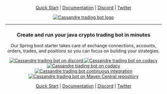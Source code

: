 <p align="center">
    <a href="https://trading-bot.cassandre.tech/learn/quickstart">Quick Start</a> | 
    <a href="https://trading-bot.cassandre.tech">Documentation</a> | 
    <a href="https://discord.gg/sv3VXuTgFS">Discord</a> | 
    <a href="https://twitter.com/cassandretech">Twitter</a>
</p>

<p align="center">
    <a href="https://trading-bot.cassandre.tech">
        <img    src="https://trading-bot.cassandre.tech/assets/images/logo/cassandre-trading-bot-full-medium.png"
                alt="Cassandre trading bot logo"/>
    </a>
</p>

<hr>

<h3 align="center">Create and run your java crypto trading bot in minutes</h2>
<p align="center">Our Spring boot starter takes care of exchange connections, accounts, orders, trades, and positions so you can focus on building your strategies.</p>

<p align="center">
    <a href="https://discord.gg/sv3VXuTgFS">
        <img    src="https://img.shields.io/discord/796141274171310110.svg?logo=discord&label=Discord"
                alt="Cassandre trading bot on discord" />
    </a>
    <a href="https://www.codacy.com/gh/cassandre-tech/cassandre-trading-bot?utm_source=github.com&amp;utm_medium=referral&amp;utm_content=cassandre-tech/cassandre-trading-bot&amp;utm_campaign=Badge_Grade">
        <img    src="https://api.codacy.com/project/badge/Grade/f26dc41008a64bb18dcd404b46b69fc8"
                alt="Cassandre trading bot on codacy" />
    </a>
    <a href="https://www.codacy.com/gh/cassandre-tech/cassandre-trading-bot/dashboard?utm_source=github.com&utm_medium=referral&utm_content=cassandre-tech/cassandre-trading-bot&utm_campaign=Badge_Coverage">
        <img    src="https://api.codacy.com/project/badge/Coverage/f26dc41008a64bb18dcd404b46b69fc8"
                alt="Cassandre trading bot on codacy" />
    </a>
    <a href="https://github.com/cassandre-tech/cassandre-trading-bot/actions">
        <img    src="https://github.com/cassandre-tech/cassandre-trading-bot/workflows/Continuous%20integration/badge.svg"
                alt="Cassandre trading bot continuous integration" />
    </a>
    <a href="https://search.maven.org/search?q=g:tech.cassandre.trading.bot">
        <img    src="https://img.shields.io/maven-central/v/tech.cassandre.trading.bot/cassandre-trading-bot-project.svg?label=Maven%20Central"
                alt="Cassandre trading bot on Maven Central repository" />
    </a>
</p>

<p align="center">
    <a href="https://trading-bot.cassandre.tech/learn/quickstart">Quick Start</a> | 
    <a href="https://trading-bot.cassandre.tech">Documentation</a> | 
    <a href="https://discord.gg/sv3VXuTgFS">Discord</a> | 
    <a href="https://twitter.com/cassandretech">Twitter</a>
</p>